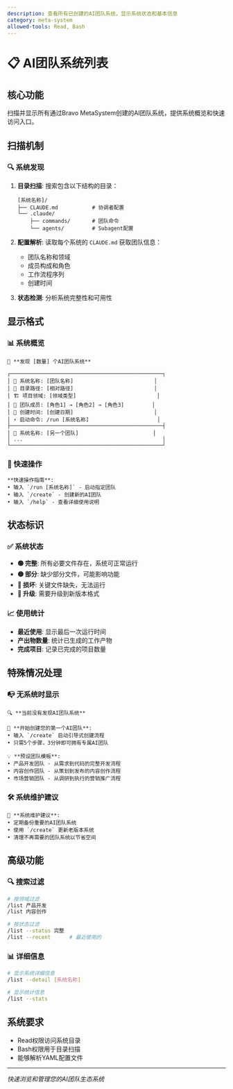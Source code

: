 ```yaml
---
description: 查看所有已创建的AI团队系统，显示系统状态和基本信息
category: meta-system
allowed-tools: Read, Bash
---
```


# 📋 AI团队系统列表

## 核心功能
扫描并显示所有通过Bravo MetaSystem创建的AI团队系统，提供系统概览和快速访问入口。

## 扫描机制

### 🔍 系统发现
1. **目录扫描**: 搜索包含以下结构的目录：
   ```
   [系统名称]/
   ├── CLAUDE.md           # 协调者配置
   └── .claude/
       ├── commands/       # 团队命令
       └── agents/         # Subagent配置
   ```

2. **配置解析**: 读取每个系统的 `CLAUDE.md` 获取团队信息：
   - 团队名称和领域
   - 成员构成和角色
   - 工作流程序列
   - 创建时间

3. **状态检测**: 分析系统完整性和可用性

## 显示格式

### 📊 系统概览
```
🏢 **发现 [数量] 个AI团队系统**

┌─────────────────────────────────────────────────┐
│ 🎯 系统名称: [团队名称]                          │
│ 📂 目录路径: [相对路径]                          │
│ 🏗️ 项目领域: [领域类型]                          │
│ 👥 团队成员: [角色1] → [角色2] → [角色3]         │
│ 📅 创建时间: [创建日期]                          │
│ ⚡ 启动命令: /run [系统名称]                      │
├─────────────────────────────────────────────────┤
│ 🎯 系统名称: [另一个团队]                        │
│ ...                                             │
└─────────────────────────────────────────────────┘
```

### 🚀 快速操作
```
**快速操作指南**:
• 输入 `/run [系统名称]` - 启动指定团队
• 输入 `/create` - 创建新的AI团队
• 输入 `/help` - 查看详细使用说明
```

## 状态标识

### ✅ 系统状态
- **🟢 完整**: 所有必要文件存在，系统可正常运行
- **🟡 部分**: 缺少部分文件，可能影响功能
- **🔴 损坏**: 关键文件缺失，无法运行
- **🔧 升级**: 需要升级到新版本格式

### 📈 使用统计
- **最近使用**: 显示最后一次运行时间
- **产出物数量**: 统计已生成的工作产物
- **完成项目**: 记录已完成的项目数量

## 特殊情况处理

### 📭 无系统时显示
```
🔍 **当前没有发现AI团队系统**

🌟 **开始创建您的第一个AI团队**:
• 输入 `/create` 启动引导式创建流程
• 只需5个步骤，3分钟即可拥有专属AI团队

💡 **预设团队模板**:
• 产品开发团队 - 从需求到代码的完整开发流程
• 内容创作团队 - 从策划到发布的内容创作流程  
• 市场营销团队 - 从调研到执行的营销推广流程
```

### 🛠️ 系统维护建议
```
🔧 **系统维护建议**:
• 定期备份重要的AI团队系统
• 使用 `/create` 更新老版本系统
• 清理不再需要的团队系统以节省空间
```

## 高级功能

### 🔍 搜索过滤
```bash
# 按领域过滤
/list 产品开发
/list 内容创作

# 按状态过滤  
/list --status 完整
/list --recent      # 最近使用的
```

### 📊 详细信息
```bash
# 显示系统详细信息
/list --detail [系统名称]

# 显示统计信息
/list --stats
```

## 系统要求
- Read权限访问系统目录
- Bash权限用于目录扫描
- 能够解析YAML配置文件

---
*快速浏览和管理您的AI团队生态系统*